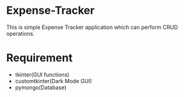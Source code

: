 # Expense-Tracker
This is simple Expense Tracker application which can perform CRUD operations.
# Requirement
- tkinter(GUI functions)
- customtkinter(Dark Mode GUI)
- pymongo(Database)
